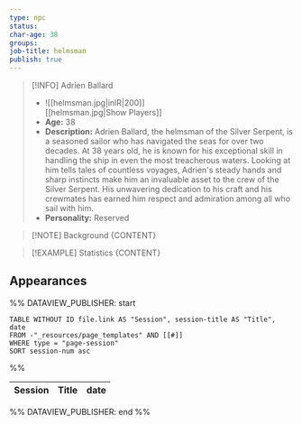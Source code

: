 ```yaml
---
type: npc
status: 
char-age: 38
groups: 
job-title: helmsman
publish: true
---
```


>[!INFO] Adrien Ballard
>- ![[helmsman.jpg|inlR|200]]
<br/> [[helmsman.jpg|Show Players]]
>- **Age:** 38
> - **Description:** Adrien Ballard, the helmsman of the Silver Serpent, is a seasoned sailor who has navigated the seas for over two decades. At 38 years old, he is known for his exceptional skill in handling the ship in even the most treacherous waters. Looking at him tells tales of countless voyages, Adrien's steady hands and sharp instincts make him an invaluable asset to the crew of the Silver Serpent. His unwavering dedication to his craft and his crewmates has earned him respect and admiration among all who sail with him.
> - **Personality:** Reserved
 
 >[!NOTE] Background
 > {CONTENT}

 >[!EXAMPLE] Statistics
 > {CONTENT}

## Appearances

%% DATAVIEW_PUBLISHER: start
```dataview
TABLE WITHOUT ID file.link AS "Session", session-title AS "Title", date
FROM -"_resources/page_templates" AND [[#]]
WHERE type = "page-session"
SORT session-num asc
```
%%

| Session | Title | date |
| ------- | ----- | ---- |

%% DATAVIEW_PUBLISHER: end %%